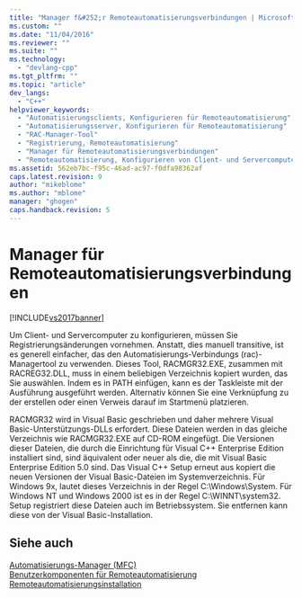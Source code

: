 ```yaml
---
title: "Manager f&#252;r Remoteautomatisierungsverbindungen | Microsoft Docs"
ms.custom: ""
ms.date: "11/04/2016"
ms.reviewer: ""
ms.suite: ""
ms.technology: 
  - "devlang-cpp"
ms.tgt_pltfrm: ""
ms.topic: "article"
dev_langs: 
  - "C++"
helpviewer_keywords: 
  - "Automatisierungsclients, Konfigurieren für Remoteautomatisierung"
  - "Automatisierungsserver, Konfigurieren für Remoteautomatisierung"
  - "RAC-Manager-Tool"
  - "Registrierung, Remoteautomatisierung"
  - "Manager für Remoteautomatisierungsverbindungen"
  - "Remoteautomatisierung, Konfigurieren von Client- und Servercomputern"
ms.assetid: 562eb7bc-f95c-46ad-ac97-f0dfa98362af
caps.latest.revision: 9
author: "mikeblome"
ms.author: "mblome"
manager: "ghogen"
caps.handback.revision: 5
---
```

# Manager f&#252;r Remoteautomatisierungsverbindungen
[!INCLUDE[vs2017banner](../assembler/inline/includes/vs2017banner.md)]

Um Client\- und Servercomputer zu konfigurieren, müssen Sie Registrierungsänderungen vornehmen.  Anstatt, dies manuell transitive, ist es generell einfacher, das den Automatisierungs\-Verbindungs \(rac\)\- Managertool zu verwenden.  Dieses Tool, RACMGR32.EXE, zusammen mit RACREG32.DLL, muss in einem beliebigen Verzeichnis kopiert wurden, das Sie auswählen.  Indem es in PATH einfügen, kann es der Taskleiste mit der Ausführung ausgeführt werden.  Alternativ können Sie eine Verknüpfung zu der erstellen oder einen Verweis darauf im Startmenü platzieren.  
  
 RACMGR32 wird in Visual Basic geschrieben und daher mehrere Visual Basic\-Unterstützungs\-DLLs erfordert.  Diese Dateien werden in das gleiche Verzeichnis wie RACMGR32.EXE auf CD\-ROM eingefügt.  Die Versionen dieser Dateien, die durch die Einrichtung für Visual C\+\+ Enterprise Edition installiert sind, sind äquivalent oder neuer als die, die mit Visual Basic Enterprise Edition 5.0 sind.  Das Visual C\+\+ Setup erneut aus kopiert die neuen Versionen der Visual Basic\-Dateien im Systemverzeichnis.  Für Windows 9x, lautet dieses Verzeichnis in der Regel C:\\Windows\\System.  Für Windows NT und Windows 2000 ist es in der Regel C:\\WINNT\\system32.  Setup registriert diese Dateien auch im Betriebssystem.  Sie entfernen kann diese von der Visual Basic\-Installation.  
  
## Siehe auch  
 [Automatisierungs\-Manager \(MFC\)](../mfc/automation-manager-mfc.md)   
 [Benutzerkomponenten für Remoteautomatisierung](../mfc/remote-automation-user-components.md)   
 [Remoteautomatisierungsinstallation](../mfc/remote-automation-installation.md)